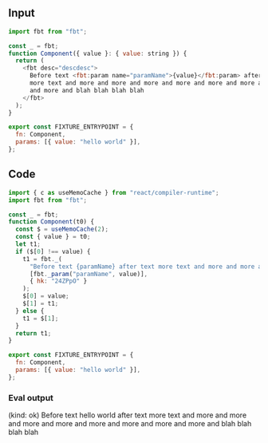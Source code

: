
## Input

```javascript
import fbt from "fbt";

const _ = fbt;
function Component({ value }: { value: string }) {
  return (
    <fbt desc="descdesc">
      Before text <fbt:param name="paramName">{value}</fbt:param> after text
      more text and more and more and more and more and more and more and more
      and more and blah blah blah blah
    </fbt>
  );
}

export const FIXTURE_ENTRYPOINT = {
  fn: Component,
  params: [{ value: "hello world" }],
};

```

## Code

```javascript
import { c as useMemoCache } from "react/compiler-runtime";
import fbt from "fbt";

const _ = fbt;
function Component(t0) {
  const $ = useMemoCache(2);
  const { value } = t0;
  let t1;
  if ($[0] !== value) {
    t1 = fbt._(
      "Before text {paramName} after text more text and more and more and more and more and more and more and more and more and blah blah blah blah",
      [fbt._param("paramName", value)],
      { hk: "24ZPpO" }
    );
    $[0] = value;
    $[1] = t1;
  } else {
    t1 = $[1];
  }
  return t1;
}

export const FIXTURE_ENTRYPOINT = {
  fn: Component,
  params: [{ value: "hello world" }],
};

```
      
### Eval output
(kind: ok) Before text hello world after text more text and more and more and more and more and more and more and more and more and blah blah blah blah
